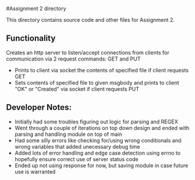 #Assignment 2 directory

This directory contains source code and other files for Assignment 2.

## Functionality
Creates an http server to listen/accept connections from clients for communication via 2 request commands: GET and PUT
- Prints to client via socket the contents of specified file if client requests GET
- Sets contents of specified file to given msgbody and prints to client "OK" or "Created" via socket if client requests PUT

## Developer Notes:
- Initially had some troubles figuring out logic for parsing and REGEX
- Went through a couple of iterations on top down design and ended with parsing and handling module on top of main
- Had some silly errors like checking for/using wrong conditionals and wrong variables that added unecessary debug time
- Added lots of error handling and edge case detection using errno to hopefully ensure correct use of server status code
- Ended up not using response for now, but saving module in case future use is warranted
